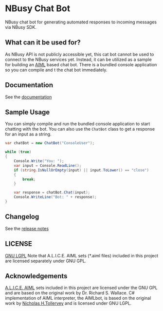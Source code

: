 # NBusy Chat Bot
NBusy chat bot for generating automated responses to incoming messages via NBusy SDK.

## What can it be used for?
As NBusy API is not publicly accessible yet, this cat bot cannot be used to connect to the NBusy services yet. Instead, it can be utilized as a sample for building an [AIML](http://en.wikipedia.org/wiki/AIML) based chat bot. There is a bundled console application so you can compile and t the chat bot immediately.

## Documentation
See the [documentation](https://github.com/NBusy/NBusy.ChatBot/wiki)

## Sample Usage
You can simply compile and run the bundled console application to start chatting with the bot. You can also use the `ChatBot` class to get a response for an input as a string.

```csharp
var chatBot = new ChatBot("ConsoleUser");

while (true)
{
	Console.Write("You: ");
	var input = Console.ReadLine();
	if (string.IsNullOrEmpty(input) || input.ToLower() == "close")
	{
		break;
	}

	var response = chatBot.Chat(input);
	Console.WriteLine("Bot: " + response);
}
```

## Changelog
See the [release notes](https://github.com/NBusy/NBusy.ChatBot/blob/master/ReleaseNotes.md)
	
## LICENSE
[GNU LGPL](https://github.com/NBusy/NBusy.ChatBot/blob/master/License.md)
Note that A.L.I.C.E. AIML sets (*.aiml files) included in this project are licensed separately under GNU GPL.

## Acknowledgements
[A.L.I.C.E. AIML](http://www.alicebot.org/aiml.html) sets included in this project are licensed under the GNU GPL and are based on the original work by Dr. Richard S. Wallace.
C# implementation of AIML interpreter, the AIMLbot, is based on the original work by [Nicholas H.Tollervey](http://ntoll.org/) and is licensed under GNU LGPL.